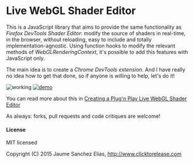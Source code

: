 # Live WebGL Shader Editor
This is a JavaScript library that aims to provide the same functionality as *Firefox DevTools Shader Editor*: modify the source of shaders in real-time, in the browser, without reloading, easy to include and totally implementation-agnostic. Using function hooks to modify the relevant methods of *WebGLRenderingContext*, it's possible to add this features with JavaScript only.

The main idea is to create a *Chrome DevTools extension*. And I have really no idea how to get that done, so if anyone is willing to help, let's do it!

![working](http://127.0.0.1:9000/blog/shader-editor-images/snapshot.jpg)
[![demo](http://www.clicktorelease.com/blog/shader-editor-images/snapshot.jpg)](http://www.clicktorelease.com/tmp/shader-editor)

You can read more about this in [Creating a Plug'n Play Live WebGL Shader Editor](http://www.clicktorelease.com/blog/live-webgl-shader-editor)

As always: forks, pull requests and code critiques are welcome!

#### License ####

MIT licensed

Copyright (C) 2015 Jaume Sanchez Elias, http://www.clicktorelease.com